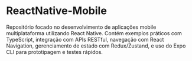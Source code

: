 # ReactNative-Mobile
Repositório focado no desenvolvimento de aplicações mobile multiplataforma utilizando React Native. Contém exemplos práticos com TypeScript, integração com APIs RESTful, navegação com React Navigation, gerenciamento de estado com Redux/Zustand, e uso do Expo CLI para prototipagem e testes rápidos.
